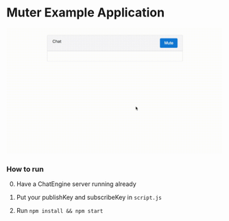 # Muter Example Application

![alt gifs are awesome, right?](output.gif)

### How to run
0. Have a ChatEngine server running already

1. Put your publishKey and subscribeKey in `script.js`

2. Run `npm install && npm start`
